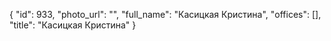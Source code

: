 {
    "id": 933,
    "photo_url": "",
    "full_name": "Касицкая Кристина",
    "offices": [],
    "title": "Касицкая Кристина"
}